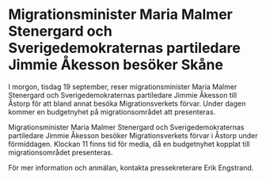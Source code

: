 # Migrationsminister Maria Malmer Stenergard och Sverigedemokraternas partiledare Jimmie Åkesson besöker Skåne

I morgon, tisdag 19 september, reser migrationsminister Maria Malmer Stenergard och Sverigedemokraternas partiledare Jimmie Åkesson till Åstorp för att bland annat besöka Migrationsverkets förvar. Under dagen kommer en budgetnyhet på migrationsområdet att presenteras.

Migrationsminister Maria Malmer Stenergard och Sverigedemokraternas partiledare Jimmie Åkesson besöker Migrationsverkets förvar i Åstorp under förmiddagen. Klockan 11 finns tid för media, då en budgetnyhet kopplat till migrationsområdet presenteras.

För mer information och anmälan, kontakta pressekreterare Erik Engstrand.
